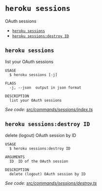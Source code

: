 `heroku sessions`
=================

OAuth sessions

* [`heroku sessions`](#heroku-sessions)
* [`heroku sessions:destroy ID`](#heroku-sessionsdestroy-id)

## `heroku sessions`

list your OAuth sessions

```
USAGE
  $ heroku sessions [-j]

FLAGS
  -j, --json  output in json format

DESCRIPTION
  list your OAuth sessions
```

_See code: [src/commands/sessions/index.ts](https://github.com/heroku/cli/blob/v10.2.0/packages/cli/src/commands/sessions/index.ts)_

## `heroku sessions:destroy ID`

delete (logout) OAuth session by ID

```
USAGE
  $ heroku sessions:destroy ID

ARGUMENTS
  ID  ID of the OAuth session

DESCRIPTION
  delete (logout) OAuth session by ID
```

_See code: [src/commands/sessions/destroy.ts](https://github.com/heroku/cli/blob/v10.2.0/packages/cli/src/commands/sessions/destroy.ts)_
